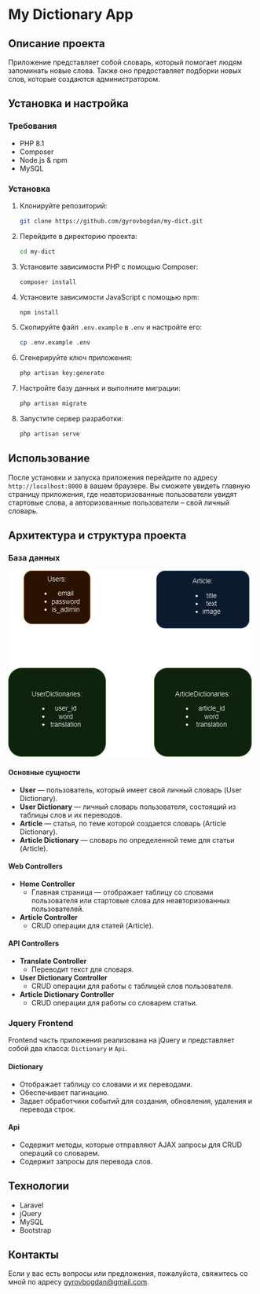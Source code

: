 # My Dictionary App

## Описание проекта

Приложение представляет собой словарь, который помогает людям запоминать новые слова. Также оно предоставляет подборки новых слов, которые создаются администратором.

## Установка и настройка

### Требования

-   PHP 8.1
-   Composer
-   Node.js & npm
-   MySQL

### Установка

1. Клонируйте репозиторий:

    ```bash
    git clone https://github.com/gyrovbogdan/my-dict.git
    ```

2. Перейдите в директорию проекта:

    ```bash
    cd my-dict
    ```

3. Установите зависимости PHP с помощью Composer:

    ```bash
    composer install
    ```

4. Установите зависимости JavaScript с помощью npm:

    ```bash
    npm install
    ```

5. Скопируйте файл `.env.example` в `.env` и настройте его:

    ```bash
    cp .env.example .env
    ```

6. Сгенерируйте ключ приложения:

    ```bash
    php artisan key:generate
    ```

7. Настройте базу данных и выполните миграции:

    ```bash
    php artisan migrate
    ```

8. Запустите сервер разработки:
    ```bash
    php artisan serve
    ```

## Использование

После установки и запуска приложения перейдите по адресу `http://localhost:8000` в вашем браузере. Вы сможете увидеть главную страницу приложения, где неавторизованные пользователи увидят стартовые слова, а авторизованные пользователи – свой личный словарь.

## Архитектура и структура проекта

### База данных

![Структура приложения](./my-dict-structure.png)

#### Основные сущности

-   **User** — пользователь, который имеет свой личный словарь (User Dictionary).
-   **User Dictionary** — личный словарь пользователя, состоящий из таблицы слов и их переводов.
-   **Article** — статья, по теме которой создается словарь (Article Dictionary).
-   **Article Dictionary** — словарь по определенной теме для статьи (Article).

#### Web Controllers

-   **Home Controller**
    -   Главная страница — отображает таблицу со словами пользователя или стартовые слова для неавторизованных пользователей.
-   **Article Controller**
    -   CRUD операции для статей (Article).

#### API Controllers

-   **Translate Controller**
    -   Переводит текст для словаря.
-   **User Dictionary Controller**
    -   CRUD операции для работы с таблицей слов пользователя.
-   **Article Dictionary Controller**
    -   CRUD операции для работы со словарем статьи.

### Jquery Frontend

Frontend часть приложения реализована на jQuery и представляет собой два класса: `Dictionary` и `Api`.

#### Dictionary

-   Отображает таблицу со словами и их переводами.
-   Обеспечивает пагинацию.
-   Задает обработчики событий для создания, обновления, удаления и перевода строк.

#### Api

-   Содержит методы, которые отправляют AJAX запросы для CRUD операций со словарем.
-   Содержит запросы для перевода слов.

## Технологии

-   Laravel
-   jQuery
-   MySQL
-   Bootstrap

## Контакты

Если у вас есть вопросы или предложения, пожалуйста, свяжитесь со мной по адресу [gyrovbogdan@gmail.com](mailto:gyrovbogdan@gmail.com).

